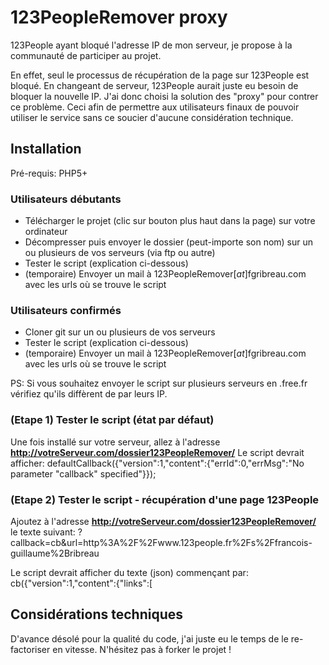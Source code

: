 # 123PeopleRemover proxy #

123People ayant bloqué l'adresse IP de mon serveur, je propose à la communauté de participer au projet. 

En effet, seul le processus de récupération de la page sur 123People est bloqué. En changeant de serveur, 123People aurait juste eu besoin de bloquer la nouvelle IP. 
J'ai donc choisi la solution des "proxy" pour contrer ce problème. Ceci afin de permettre aux utilisateurs finaux de pouvoir utiliser le service sans ce soucier d'aucune considération technique. 

## Installation ##
Pré-requis: PHP5+

### Utilisateurs débutants ###
* Télécharger le projet (clic sur bouton plus haut dans la page) sur votre ordinateur
* Décompresser puis envoyer le dossier (peut-importe son nom) sur un ou plusieurs de vos serveurs (via ftp ou autre)
* Tester le script (explication ci-dessous)
* (temporaire) Envoyer un mail à 123PeopleRemover[_at_]fgribreau.com avec les urls où se trouve le script

### Utilisateurs confirmés ###

* Cloner git sur un ou plusieurs de vos serveurs
* Tester le script (explication ci-dessous)
* (temporaire) Envoyer un mail à 123PeopleRemover[_at_]fgribreau.com avec les urls où se trouve le script

PS: Si vous souhaitez envoyer le script sur plusieurs serveurs en .free.fr vérifiez qu'ils diffèrent de par leurs IP.

### (Etape 1) Tester le script (état par défaut) ###

Une fois installé sur votre serveur, allez à l'adresse __http://votreServeur.com/dossier123PeopleRemover/__
Le script devrait afficher:
	defaultCallback({"version":1,"content":{"errId":0,"errMsg":"No parameter \"callback\" specified"}});

### (Etape 2) Tester le script - récupération d'une page 123People ###

Ajoutez à l'adresse __http://votreServeur.com/dossier123PeopleRemover/__ le texte suivant:
	?callback=cb&url=http%3A%2F%2Fwww.123people.fr%2Fs%2Ffrancois-guillaume%2Bribreau

Le script devrait afficher du texte (json) commençant par:
	cb({"version":1,"content":{"links":[


## Considérations techniques ##

D'avance désolé pour la qualité du code, j'ai juste eu le temps de le re-factoriser en vitesse. 
N'hésitez pas à forker le projet !